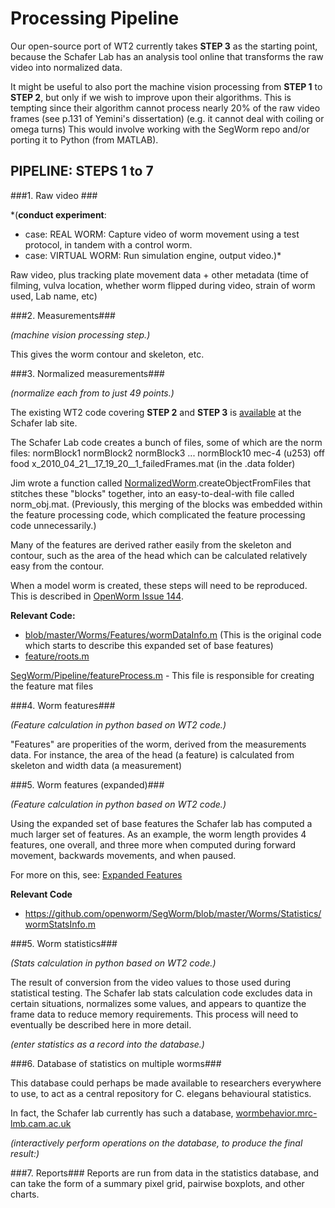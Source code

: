 # Processing Pipeline #

Our open-source port of WT2 currently takes **STEP 3** as the starting point, because the Schafer Lab has an analysis tool online that transforms the raw video into normalized data.    

It might be useful to also port the machine vision processing from **STEP 1** to **STEP 2**, but only if we wish to improve upon their algorithms.  This is tempting since their algorithm cannot process nearly 20% of the raw video frames (see p.131 of Yemini's dissertation) (e.g. it cannot deal with coiling or omega turns)  This would involve working with the SegWorm repo and/or porting it to Python (from MATLAB).


## PIPELINE: STEPS 1 to 7


###1. Raw video ###

*(**conduct experiment**:
- case: REAL WORM: Capture video of worm movement using a test protocol, in tandem with a control worm.
- case: VIRTUAL WORM: Run simulation engine, output video.)*

Raw video, plus tracking plate movement data + other metadata (time of filming, vulva location, whether worm flipped during video, strain of worm used, Lab name, etc)

###2. Measurements###

*(machine vision processing step.)*

This gives the worm contour and skeleton, etc.

###3. Normalized measurements###

*(normalize each from to just 49 points.)*

The existing WT2 code covering **STEP 2** and **STEP 3** is [available](http://www.mrc-lmb.cam.ac.uk/wormtracker/index.php?action=analysis) at the Schafer lab site.

The Schafer Lab code creates a bunch of files, some of which are the norm files:
normBlock1
normBlock2
normBlock3
...
normBlock10
mec-4 (u253) off food x_2010_04_21__17_19_20__1_failedFrames.mat (in the .data folder)

Jim wrote a function called [NormalizedWorm](https://github.com/JimHokanson/SegwormMatlabClasses/blob/master/%2Bseg_worm/%40normalized_worm/normalized_worm.m).createObjectFromFiles that stitches these "blocks" together, into an easy-to-deal-with file called norm_obj.mat.  (Previously, this merging of the blocks was embedded within the feature processing code, which complicated the feature processing code unnecessarily.)

Many of the features are derived rather easily from the skeleton and contour, such as the area of the head which  can be calculated relatively easy from the contour.

When a model worm is created, these steps will need to be reproduced. This is described in [OpenWorm Issue 144](https://github.com/openworm/OpenWorm/issues/144).

**Relevant Code:**

- [blob/master/Worms/Features/wormDataInfo.m](https://github.com/openworm/SegWorm/blob/master/Worms/Features/wormDataInfo.m) (This is the original code which starts to describe this expanded set of base features)
- [feature/roots.m](https://github.com/JimHokanson/SegWorm/blob/classes/new_code/%2Bseg_worm/%2Bfeature/roots.m)

[SegWorm/Pipeline/featureProcess.m](https://github.com/JimHokanson/mrc_wormtracker_gui/blob/master/SegWorm/Pipeline/featureProcess.m) - This file is responsible for creating the feature mat files

###4. Worm features###

*(Feature calculation in python based on WT2 code.)*

"Features" are properities of the worm, derived from the measurements data.  For instance, the area of the head (a feature) is calculated from skeleton and width data (a measurement)

###5. Worm features (expanded)###

*(Feature calculation in python based on WT2 code.)*

Using the expanded set of base features the Schafer lab has computed a much larger set of features. As an example, the worm length provides 4 features, one overall, and three more when computed during forward movement, backwards movements, and when paused.

For more on this, see:
[Expanded Features](Expanded_Features.md)

**Relevant Code**
- https://github.com/openworm/SegWorm/blob/master/Worms/Statistics/wormStatsInfo.m

###5. Worm statistics###

*(Stats calculation in python based on WT2 code.)*

The result of conversion from the video values to those used during statistical testing. The Schafer lab stats calculation code excludes data in certain situations, normalizes some values, and appears to quantize the frame data to reduce memory requirements. This process will need to eventually be described here in more detail.

*(enter statistics as a record into the database.)*

###6. Database of statistics on multiple worms###

This database could perhaps be made available to researchers everywhere to use, to act as a central repository for C. elegans behavioural statistics.

In fact, the Schafer lab currently has such a database, [wormbehavior.mrc-lmb.cam.ac.uk](http://wormbehavior.mrc-lmb.cam.ac.uk/)

*(interactively perform operations on the database, to produce the final result:)*

###7. Reports###
Reports are run from data in the statistics database, and can take the form of a summary pixel grid, pairwise boxplots, and other charts.
